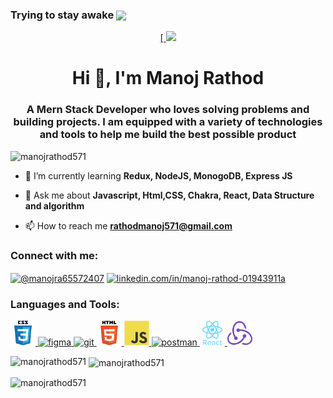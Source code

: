 ### Trying to stay awake <img src="https://media.giphy.com/media/h741oEMnAUIILdX0kU/giphy.gif" width="50" align ="center">
<p align="center">
  <a href="https://codesandbox.io">
   [ <img src="https://raw.githubusercontent.com/chiraag-kakar/chiraag-kakar/master/hadder.gif" height="300px">
  </a>
</p>
<h1 align="center">Hi 👋, I'm Manoj Rathod</h1>
<h3 align="center">A Mern Stack Developer who loves solving problems and building projects. I am equipped with a variety of technologies and tools to help me build the best possible product</h3>

<p align="left"> <img src="https://komarev.com/ghpvc/?username=manojrathod571&label=Profile%20views&color=0e75b6&style=flat" alt="manojrathod571" /> </p>

- 🌱 I’m currently learning **Redux, NodeJS, MonogoDB, Express JS**

- 💬 Ask me about **Javascript, Html,CSS, Chakra, React, Data Structure and algorithm**

- 📫 How to reach me **rathodmanoj571@gmail.com**

<h3 align="left">Connect with me:</h3>
<p align="left">
<a href="https://twitter.com/@manojra65572407" target="blank"><img align="center" src="https://raw.githubusercontent.com/rahuldkjain/github-profile-readme-generator/master/src/images/icons/Social/twitter.svg" alt="@manojra65572407" height="30" width="40" /></a>
<a href="https://linkedin.com/in/linkedin.com/in/manoj-rathod-01943911a" target="blank"><img align="center" src="https://raw.githubusercontent.com/rahuldkjain/github-profile-readme-generator/master/src/images/icons/Social/linked-in-alt.svg" alt="linkedin.com/in/manoj-rathod-01943911a" height="30" width="40" /></a>
</p>

<h3 align="left">Languages and Tools:</h3>
<p align="left"> <a href="https://www.w3schools.com/css/" target="_blank" rel="noreferrer"> <img src="https://raw.githubusercontent.com/devicons/devicon/master/icons/css3/css3-original-wordmark.svg" alt="css3" width="40" height="40"/> </a> <a href="https://www.figma.com/" target="_blank" rel="noreferrer"> <img src="https://www.vectorlogo.zone/logos/figma/figma-icon.svg" alt="figma" width="40" height="40"/> </a> <a href="https://git-scm.com/" target="_blank" rel="noreferrer"> <img src="https://www.vectorlogo.zone/logos/git-scm/git-scm-icon.svg" alt="git" width="40" height="40"/> </a> <a href="https://www.w3.org/html/" target="_blank" rel="noreferrer"> <img src="https://raw.githubusercontent.com/devicons/devicon/master/icons/html5/html5-original-wordmark.svg" alt="html5" width="40" height="40"/> </a> <a href="https://developer.mozilla.org/en-US/docs/Web/JavaScript" target="_blank" rel="noreferrer"> <img src="https://raw.githubusercontent.com/devicons/devicon/master/icons/javascript/javascript-original.svg" alt="javascript" width="40" height="40"/> </a> <a href="https://postman.com" target="_blank" rel="noreferrer"> <img src="https://www.vectorlogo.zone/logos/getpostman/getpostman-icon.svg" alt="postman" width="40" height="40"/> </a> <a href="https://reactjs.org/" target="_blank" rel="noreferrer"> <img src="https://raw.githubusercontent.com/devicons/devicon/master/icons/react/react-original-wordmark.svg" alt="react" width="40" height="40"/> </a> <a href="https://redux.js.org" target="_blank" rel="noreferrer"> <img src="https://raw.githubusercontent.com/devicons/devicon/master/icons/redux/redux-original.svg" alt="redux" width="40" height="40"/> </a> </p>

<p><img align="left" src="https://github-readme-stats.vercel.app/api/top-langs?username=manojrathod571&show_icons=true&locale=en&layout=compact" alt="manojrathod571" /></p>

<p>&nbsp;<img align="center" src="https://github-readme-stats.vercel.app/api?username=manojrathod571&show_icons=true&locale=en" alt="manojrathod571" /></p>

<p><img align="center" src="https://github-readme-streak-stats.herokuapp.com/?user=manojrathod571&" alt="manojrathod571" /></p>



